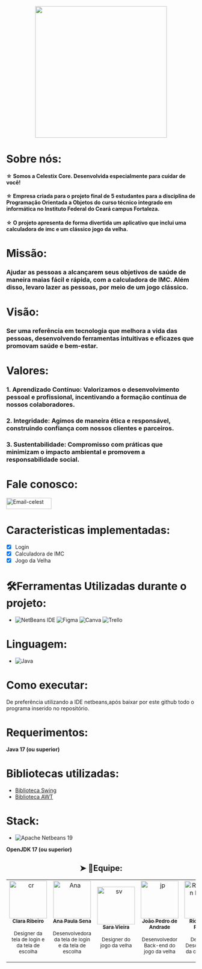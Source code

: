<div align ="center">
  <img src="https://avatars.githubusercontent.com/u/182271281?s=400&u=6fae5e1a40fd49b99c7381c8075f12c7bcd34870&v=4" width = "350px"/>
  </div>
 
# Sobre nós:
<h4>☆ Somos a Celestix Core. Desenvolvida especialmente para cuidar de você!
</h4>

  
<h4>
 ☆ Empresa criada para o projeto final de 5 estudantes para a disciplina de Programação Orientada a Objetos do curso técnico integrado em informática no Instituto Federal do Ceará campus Fortaleza. 
  </h4>
  
<h4>
   ☆ O projeto apresenta de forma divertida um aplicativo que inclui uma calculadora de imc e um clássico jogo da velha.
  </h4>
  
# Missão:
<h3>Ajudar as pessoas a alcançarem seus objetivos de saúde de maneira maias fácil e rápida, com a calculadora de IMC. Além disso, levaro lazer as pessoas, por meio de um jogo clássico.</h3>
  
# Visão:
<h3>Ser uma referência em tecnologia que melhora a vida das pessoas, desenvolvendo ferramentas intuitivas e eficazes que promovam saúde e bem-estar.</h3>

# Valores:
<h3>1. Aprendizado Contínuo: Valorizamos o desenvolvimento pessoal e profissional, incentivando a formação contínua de nossos colaboradores.
</h3>
<h3>2. Integridade: Agimos de maneira ética e responsável, construindo confiança com nossos clientes e parceiros.
</h3>
<h3>3. Sustentabilidade: Compromisso com práticas que minimizam o impacto ambiental e promovem a responsabilidade social.
</h3>


# Fale conosco:
 <a target="_blank" href="mailto:celestixcore@gmail.com"> <img height="30" width="120" alt="Email-celest" src="https://img.shields.io/badge/Gmail-D14836?style=for-the-        badge&logo=gmail&logoColor=white"/></a>
 
# Caracteristicas implementadas:

* [x] Login
* [x] Calculadora de IMC
* [x] Jogo da Velha

# 🛠Ferramentas Utilizadas durante o projeto: 
 *   ![NetBeans IDE](https://img.shields.io/badge/NetBeansIDE-1B6AC6.svg?style=for-the-badge&logo=apache-netbeans-ide&logoColor=white)
     ![Figma](https://img.shields.io/badge/Figma-F24E1E?style=for-the-badge&logo=figma&logoColor=white)
     ![Canva](https://img.shields.io/badge/Canva-%2300C4CC.svg?&style=for-the-badge&logo=Canva&logoColor=white)
     ![Trello](http://img.shields.io/badge/Trello-%23026AA7.svg?style=for-the-badge&logo=Trello&logoColor=white)
     
# Linguagem:

* ![Java](https://img.shields.io/badge/java-%23ED8B00.svg?style=for-the-badge&logo=openjdk&logoColor=white)

# Como executar:
De preferência utilizando a IDE netbeans,após baixar por este github todo o programa inserido no repositório.

# Requerimentos:
**Java 17 (ou superior)**

# Bibliotecas utilizadas: 
- [Biblioteca Swing](https://homepages.dcc.ufmg.br/~fsantos/ECOi06/aulaSwingSWT.pdf)
- [Biblioteca AWT](https://homepages.dcc.ufmg.br/~fsantos/ECOi06/aulaSwingSWT.pdf)

# Stack:
* ![Apache Netbeans 19](https://img.shields.io/badge/apache%20netbeans-1B6AC6?style=for-the-badge&logo=apache%20netbeans%20IDE&logoColor=white)

**OpenJDK 17 (ou superior)**

<h2 align="center">➤ 💼Equipe:</h2></b>

<div align="center">
<table>
  <tbody>
    <tr>
      <td align="center"><a href="https://github.com/clararibeiro09"><img src="https://avatars.githubusercontent.com/u/159394411?v=4" width="100px;" alt="cr"/><br /><sub><b>Clara Ribeiro</b>
        </a>
        <p><sub>Designer da tela de login e da tela de escolha </sub></p></sub></td>
          <td align="center"><a href="https://github.com/anapaulasena8"><img src="https://avatars.githubusercontent.com/u/160032234?v=4" width="100px;" alt="Ana"/><br /><sub><b>Ana Paula Sena</b></sub></a>
        <p><sub> Desenvolvedora da tela de login e da tela de escolha</sub></p></td>
      <td align="center"><a href="https://github.com/saravs858"><img src="https://avatars.githubusercontent.com/u/159447242?v=4" width="100px;" alt="sv"/><br /><sub><b>Sara Vieira</b></a>
        <p><sub>Designer do jogo da velha</sub></p></sub></td>
      <td align="center"><a href="https://github.com/joaopedrohub"><img src="https://avatars.githubusercontent.com/u/159566325?v=4" width="100px;" alt="jp"/><br /><sub><b>João Pedro de Andrade</b></a>
        <p><sub>Desenvolvedor Back-end do jogo da velha</sub></p></sub></td>
        <td align="center"><a href="https://github.com/rich4rds0n"><img src="https://avatars.githubusercontent.com/u/107577413?v=4" width="100px;" alt="Richardson Ferreira"/><br /><sub><b>Richardson Ferreira</b></sub></a>
        <p><sub>Designer e Desenvolvedor da calculadora</sub></p></td>
    </tr>
  </tbody>
</table>
</div>

